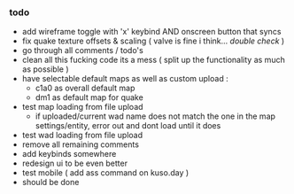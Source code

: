 ### todo
 - add wireframe toggle with 'x' keybind AND onscreen button that syncs
 - fix quake texture offsets & scaling ( valve is fine i think... *double check* )
 - go through all comments / todo's
 - clean all this fucking code its a mess ( split up the functionality as much as possible )
 - have selectable default maps as well as custom upload :
   - c1a0 as overall default map
   - dm1 as default map for quake
 - test map loading from file upload
   - if uploaded/current wad name does not match the one in the map settings/entity, error out and dont load until it does
 - test wad loading from file upload
 - remove all remaining comments
 - add keybinds somewhere
 - redesign ui to be even better
 - test mobile ( add ass command on kuso.day )
 - should be done
